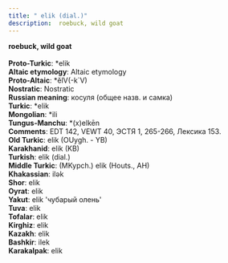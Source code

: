 ```yaml
---
title: " elik (dial.)"
description:  roebuck, wild goat
---
```

<strong> roebuck, wild goat</strong><br><br>
<strong>Proto-Turkic</strong>:  *elik<br>
<strong>Altaic etymology</strong>:  Altaic etymology<br>
<strong> Proto-Altaic</strong>:  *ĕlV(-k`V)<br>
<strong>Nostratic</strong>:  Nostratic<br>
<strong>Russian meaning</strong>:  косуля (общее назв. и самка)<br>
<strong>Turkic</strong>:  *elik<br>
<strong>Mongolian</strong>:  *ili<br>
<strong>Tungus-Manchu</strong>:  *(x)elkēn<br>
<strong>Comments</strong>:  EDT 142, VEWT 40, ЭСТЯ 1, 265-266, Лексика 153.<br>
<strong>Old Turkic</strong>:  elik (OUygh. - YB)<br>
<strong>Karakhanid</strong>:  elik (KB)<br>
<strong>Turkish</strong>:  elik (dial.)<br>
<strong>Middle Turkic</strong>:  (MKypch.) elik (Houts., AH)<br>
<strong>Khakassian</strong>:  ilǝk<br>
<strong>Shor</strong>:  elik<br>
<strong>Oyrat</strong>:  elik<br>
<strong>Yakut</strong>:  elik 'чубарый олень'<br>
<strong>Tuva</strong>:  elik<br>
<strong>Tofalar</strong>:  elik<br>
<strong>Kirghiz</strong>:  elik<br>
<strong>Kazakh</strong>:  elik<br>
<strong>Bashkir</strong>:  ilek<br>
<strong>Karakalpak</strong>:  elik<br>



